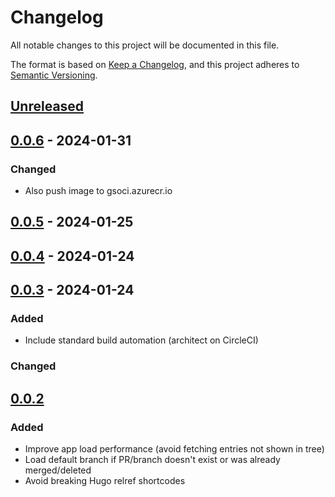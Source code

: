 # Changelog

All notable changes to this project will be documented in this file.

The format is based on [Keep a Changelog](https://keepachangelog.com/en/1.0.0/),
and this project adheres to [Semantic Versioning](https://semver.org/spec/v2.0.0.html).

## [Unreleased]

## [0.0.6] - 2024-01-31

### Changed

- Also push image to gsoci.azurecr.io

## [0.0.5] - 2024-01-25

## [0.0.4] - 2024-01-24

## [0.0.3] - 2024-01-24

### Added

- Include standard build automation (architect on CircleCI)

### Changed

## [0.0.2]

### Added

- Improve app load performance (avoid fetching entries not shown in tree)
- Load default branch if PR/branch doesn't exist or was already merged/deleted
- Avoid breaking Hugo relref shortcodes


[Unreleased]: https://github.com/giantswarm/staticjscms-hugo-standalone/compare/v0.0.6...HEAD
[0.0.6]: https://github.com/giantswarm/staticjscms-hugo-standalone/compare/v0.0.5...v0.0.6
[0.0.5]: https://github.com/giantswarm/staticjscms-hugo-standalone/compare/v0.0.4...v0.0.5
[0.0.4]: https://github.com/giantswarm/staticjscms-hugo-standalone/compare/v0.0.3...v0.0.4
[0.0.3]: https://github.com/giantswarm/staticjscms-hugo-standalone/compare/v0.0.2...v0.0.3
[0.0.2]: https://github.com/giantswarm/staticjscms-hugo-standalone/releases/tag/v0.0.2
